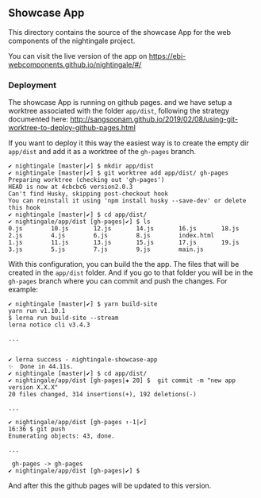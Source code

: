 ## Showcase App

This directory contains the source of the showcase App for the web components of the nightingale project.

You can visit the live version of the app on https://ebi-webcomponents.github.io/nightingale/#/

### Deployment

The showcase App is running on github pages. and we have setup a worktree associated with the folder `app/dist`,
following the strategy documented here: http://sangsoonam.github.io/2019/02/08/using-git-worktree-to-deploy-github-pages.html

If you want to deploy it this way the easiest way is to create the empty dir `app/dist` and add it as a worktree of the `gh-pages` branch.

```console
✔ nightingale [master|✔] $ mkdir app/dist
✔ nightingale [master|✔] $ git worktree add app/dist/ gh-pages
Preparing worktree (checking out 'gh-pages')
HEAD is now at 4cbcbc6 version2.0.3
Can't find Husky, skipping post-checkout hook
You can reinstall it using 'npm install husky --save-dev' or delete this hook
✔ nightingale [master|✔] $ cd app/dist/
✔ nightingale/app/dist [gh-pages|✔] $ ls
0.js        10.js       12.js       14.js       16.js       18.js       2.js        4.js        6.js        8.js        index.html
1.js        11.js       13.js       15.js       17.js       19.js       3.js        5.js        7.js        9.js        main.js

```

With this configuration, you can build the the app. The files that will be created in the `app/dist` folder.
And if you go to that folder you will be in the `gh-pages` branch where you can commit and push the changes. For example:

```console
✔ nightingale [master|✔] $ yarn build-site
yarn run v1.10.1
$ lerna run build-site --stream
lerna notice cli v3.4.3

...


✔ lerna success - nightingale-showcase-app
✨  Done in 44.11s.
✔ nightingale [master|✔] $ cd app/dist/
✔ nightingale/app/dist [gh-pages|✚ 20] $  git commit -m "new app version X.X.X"
20 files changed, 314 insertions(+), 192 deletions(-)

...

✔ nightingale/app/dist [gh-pages ↑·1|✔]
16:36 $ git push
Enumerating objects: 43, done.

...

 gh-pages -> gh-pages
✔ nightingale/app/dist [gh-pages|✔] $

```

And after this the github pages will be updated to this version.
